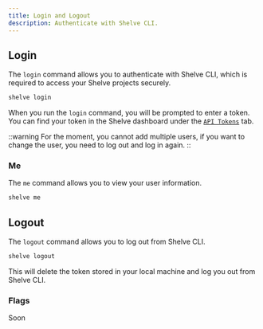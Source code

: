 ```yaml
---
title: Login and Logout
description: Authenticate with Shelve CLI.
---
```


## Login

The `login` command allows you to authenticate with Shelve CLI, which is required to access your Shelve projects securely.

```bash [terminal]
shelve login
```

When you run the `login` command, you will be prompted to enter a token. You can find your token in the Shelve dashboard under the [`API Tokens`](https://app.shelve.cloud/user/tokens) tab.

::warning
For the moment, you cannot add multiple users, if you want to change the user, you need to log out and log in again.
::

### Me

The `me` command allows you to view your user information.

```bash [terminal]
shelve me
```

## Logout

The `logout` command allows you to log out from Shelve CLI.

```bash [terminal]
shelve logout
```

This will delete the token stored in your local machine and log you out from Shelve CLI.

### Flags

Soon
